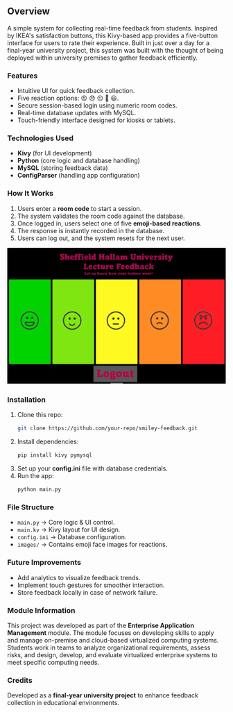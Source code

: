 ## Overview

A simple system for collecting real-time feedback from students. Inspired by IKEA's satisfaction buttons, this Kivy-based app provides a five-button interface for users to rate their experience. Built in just over a day for a final-year university project, this system was built with the thought of being deployed within university premises to gather feedback efficiently.

### Features
- Intuitive UI for quick feedback collection.
- Five reaction options: 😡 😞 😐 🙂 😃.
- Secure session-based login using numeric room codes.
- Real-time database updates with MySQL.
- Touch-friendly interface designed for kiosks or tablets.

### Technologies Used
- **Kivy** (for UI development)
- **Python** (core logic and database handling)
- **MySQL** (storing feedback data)
- **ConfigParser** (handling app configuration)

### How It Works
1. Users enter a **room code** to start a session.
2. The system validates the room code against the database.
3. Once logged in, users select one of five **emoji-based reactions**.
4. The response is instantly recorded in the database.
5. Users can log out, and the system resets for the next user.

<img src="https://raw.githubusercontent.com/actuallypav/SMILEY_kivy/refs/heads/main/SMILEY_pic.png" alt="Smiley Picture"/>

### Installation
1. Clone this repo:
   ```sh
   git clone https://github.com/your-repo/smiley-feedback.git
   ```
2. Install dependencies:
   ```sh
   pip install kivy pymysql
   ```
3. Set up your **config.ini** file with database credentials.
4. Run the app:
   ```sh
   python main.py
   ```

### File Structure
- `main.py` → Core logic & UI control.
- `main.kv` → Kivy layout for UI design.
- `config.ini` → Database configuration.
- `images/` → Contains emoji face images for reactions.

### Future Improvements
- Add analytics to visualize feedback trends.
- Implement touch gestures for smoother interaction.
- Store feedback locally in case of network failure.

### Module Information
This project was developed as part of the **Enterprise Application Management** module. The module focuses on developing skills to apply and manage on-premise and cloud-based virtualized computing systems. Students work in teams to analyze organizational requirements, assess risks, and design, develop, and evaluate virtualized enterprise systems to meet specific computing needs.

### Credits
Developed as a **final-year university project** to enhance feedback collection in educational environments.

